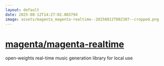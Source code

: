 ```yaml
---
layout: default
date: 2025-08-12T14:27:02.865794
image: assets/magenta_magenta-realtime--20250812T002307--cropped.png
---
```


# [magenta/magenta-realtime](https://github.com/magenta/magenta-realtime)

open-weights real-time music generation library for local use
